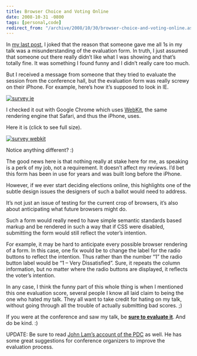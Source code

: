 ```yaml
---
title: Browser Choice and Voting Online
date: 2008-10-31 -0800
tags: [personal,code]
redirect_from: "/archive/2008/10/30/browser-choice-and-voting-online.aspx/"
---
```


In [my last
post](https://haacked.com/archive/2008/10/28/hot-new-presentation-tip.aspx "Hot New Presentation Tip"),
I joked that the reason that someone gave me all 1s in my talk was a
misunderstanding of the evaluation form. In truth, I just assumed that
someone out there really didn’t like what I was showing and that’s
totally fine. It was something I found funny and I didn’t really care
too much.

But I received a message from someone that they tried to evaluate the
session from the conference hall, but the evaluation form was really
screwy on their iPhone. For example, here’s how it’s supposed to look in
IE.

[![survey
ie](https://haacked.com/images/haacked_com/WindowsLiveWriter/9b59a59d6655_7693/survey-ie_thumb.png "survey ie")](https://haacked.com/images/haacked_com/WindowsLiveWriter/9b59a59d6655_7693/survey-ie_2.png)

I checked it out with Google Chrome which uses
[WebKit](http://webkit.org/ "Webkit"), the same rendering engine that
Safari, and thus the iPhone, uses.

Here it is (click to see full size).

[![survey
webkit](https://haacked.com/images/haacked_com/WindowsLiveWriter/9b59a59d6655_7693/survey-webkit_thumb.png "survey webkit")](https://haacked.com/images/haacked_com/WindowsLiveWriter/9b59a59d6655_7693/survey-webkit_2.png)

Notice anything different? :)

The good news here is that nothing really at stake here for me, as
speaking is a perk of my job, not a requirement. It doesn’t affect my
reviews. I’d bet this form has been in use for years and was built long
before the iPhone.

However, if we ever start deciding elections online, this highlights one
of the subtle design issues the designers of such a ballot would need to
address.

It’s not just an issue of testing for the current crop of browsers, it’s
also about anticipating what future browsers might do.

Such a form would really need to have simple semantic standards based
markup and be rendered in such a way that if CSS were disabled,
submitting the form would still reflect the voter’s intention.

For example, it may be hard to anticipate every possible browser
rendering of a form. In this case, one fix would be to change the label
for the radio buttons to reflect the intention. Thus rather than the
number “1” the radio button label would be “1 – Very Dissatisfied”.
Sure, it repeats the column information, but no matter where the radio
buttons are displayed, it reflects the voter’s intention.

In any case, I think the funny part of this whole thing is when I
mentioned this one evaluation score, several people I know all laid
claim to being the one who hated my talk. They all want to take credit
for hating on my talk, without going through all the trouble of actually
submitting bad scores. ;)

If you were at the conference and saw my talk, be **[sure to evaluate
it](https://sessions.microsoftpdc.com/wizard/eval_session/wp1.aspx?objectid=1a28169e-1e5d-4c50-9ac8-007e4a2d98c9 "ASP.NET MVC Eval Form")**.
And do be kind. :)

UPDATE: Be sure to read [John Lam’s account of the
PDC](http://www.iunknown.com/2008/10/pdc-2008-wrap-up.html "PDC 2008 Wrap-up")
as well. He has some great suggestions for conference organizers to
improve the evaluation process.

